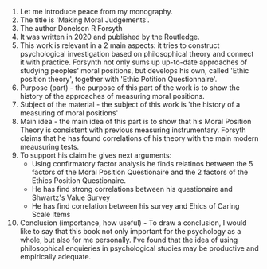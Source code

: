 1. Let me introduce peace from my monography. 
2. The title is 'Making Moral Judgements'. 
3. The author Donelson R Forsyth
4. It was written in 2020 and published by the Routledge.
5. This work is relevant in a 2 main aspects: it tries to construct psychological investigation based on philosophical theory and connect it with practice. Forsynth not only sums up up-to-date approaches of studying peoples' moral positions, but develops his own, called 'Ethic position theory', together with 'Ethic Potition Questionnaire'.
6. Purpose (part) - the purpose of this part of the work is to show the history of the approaches of measuring moral positions.
7. Subject of the material - the subject of this work is 'the history of a measuring of moral positions'
8. Main idea - the main idea of this part is to show that his Moral Position Theory is consistent with previous measuring instrumentary. Forsyth claims that he has found correlations of his theory with the main modern meausuring tests.
9. To support his claim he gives next arguments:
	- Using confirmatory factor analysis he finds relatinos between the 5 factors of the Moral Position Questionaire and the 2 factors of the Ethics Position Questionaire.
    - He has find strong correlations between his questionaire and Shwartz's Value Survey
    - He has find correlation between his survey and Ehics of Caring Scale Items
10. Conclusion (importance, how useful) - To draw a conclusion, I would like to say that this book not only important for the psychology as a whole, but also for me personally. I've found that the idea of using philosophical enquieries in psychological studies may be productive and empirically adequate.